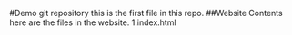 #Demo git repository
this is the first file in this repo.
##Website Contents
here are the files in the website.
1.index.html

